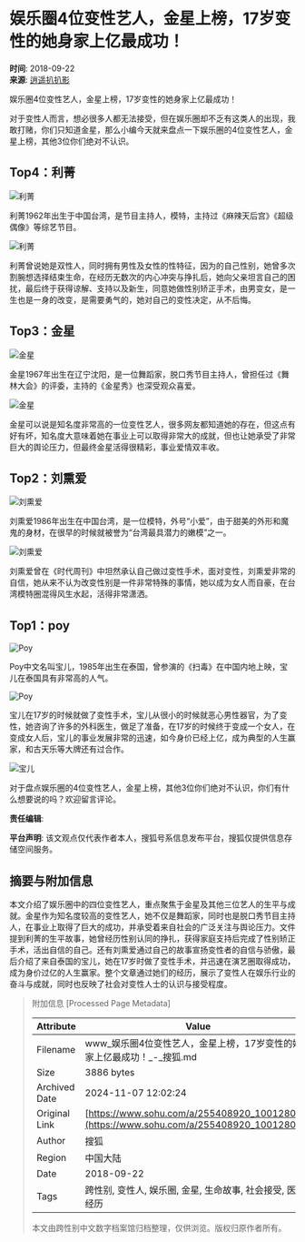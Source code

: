 # 娱乐圈4位变性艺人，金星上榜，17岁变性的她身家上亿最成功！

**时间**: 2018-09-22  
**来源**: [逍遥扒扒影](https://www.sohu.com/a/255408920_100128017?spm=smpc.content-abroad.content.1.1730980909279fSKH6s6)  

娱乐圈4位变性艺人，金星上榜，17岁变性的她身家上亿最成功！

对于变性人而言，想必很多人都无法接受，但在娱乐圈却不乏有这类人的出现，我敢打赌，你们只知道金星，那么小编今天就来盘点一下娱乐圈的4位变性艺人，金星上榜，其他3位你们绝对不认识。

## Top4：利菁

![利菁](http://5b0988e595225.cdn.sohucs.com/images/20180922/39eeff4b3e0541d7bfd83df5a53b4da6.jpeg)

利菁1962年出生于中国台湾，是节目主持人，模特，主持过《麻辣天后宫》《超级偶像》等综艺节目。

![利菁](http://5b0988e595225.cdn.sohucs.com/images/20180922/d96b64607f4545bfada458fe2cf6af4c.jpeg)

利菁曾说她是双性人，同时拥有男性及女性的性特征，因为的自己性别，她曾多次割腕想选择结束生命，在经历无数次的内心冲突与挣扎后，她向父亲坦言自己的困扰，最后终于获得谅解、支持以及新生，同意她做性别矫正手术，由男变女，是一生也是一身的改变，是需要勇气的，她对自己的变性决定，从不后悔。

## Top3：金星

![金星](http://5b0988e595225.cdn.sohucs.com/images/20180922/e40223decec548c19bdfa040f4de0383.jpeg)

金星1967年出生在辽宁沈阳，是一位舞蹈家，脱口秀节目主持人，曾担任过《舞林大会》的评委，主持的《金星秀》也深受观众喜爱。

![金星](http://5b0988e595225.cdn.sohucs.com/images/20180922/21c283b3d927473687be4e97129735e7.jpeg)

金星可以说是知名度非常高的一位变性艺人，很多网友都知道她的存在，但这点有好有坏，知名度大意味着她在事业上可以取得非常大的成就，但也让她承受了非常巨大的舆论压力，但最终金星活得很精彩，事业爱情双丰收。

## Top2：刘熏爱

![刘熏爱](http://5b0988e595225.cdn.sohucs.com/images/20180922/535b610e950a48a1a9a8be12a4409409.jpeg)

刘熏爱1986年出生在中国台湾，是一位模特，外号“小爱”，由于甜美的外形和魔鬼的身材，在很早的时候就被誉为“台湾最具潜力的嫩模”之一。

![刘熏爱](http://5b0988e595225.cdn.sohucs.com/images/20180922/847d4e52eff04535b5839f83ecd94c2e.jpeg)

刘熏爱曾在《时代周刊》中坦然承认自己做过变性手术，面对变性，刘熏爱非常的自信，她从来不认为改变性别是一件非常特殊的事情，她以成为女人而自豪，在台湾模特圈混得风生水起，活得非常潇洒。

## Top1：poy

![Poy](http://5b0988e595225.cdn.sohucs.com/images/20180922/e5ea0e5e87c34879be28d3aa9d88ca57.jpeg)

Poy中文名叫宝儿，1985年出生在泰国，曾参演的《扫毒》在中国内地上映，宝儿在泰国具有非常高的人气。

![Poy](http://5b0988e595225.cdn.sohucs.com/images/20180922/27fe618fe4274d3c9fa715d6303f4882.jpeg)

宝儿在17岁的时候就做了变性手术，宝儿从很小的时候就恶心男性器官，为了变性，她咨询了许多的外科医生，做足了准备，在17岁的时候终于变成一个女人，在变成女人后，宝儿的事业发展非常的迅速，如今身价已经上亿，成为典型的人生赢家，和古天乐等大牌还有过合作。

![宝儿](http://5b0988e595225.cdn.sohucs.com/images/20180922/6f255666e17846d988892bceece467f1.jpeg)

对于盘点娱乐圈的4位变性艺人，金星上榜，其他3位你们绝对不认识，你们有什么想要说的吗？欢迎留言评论。 

**责任编辑**:  

**平台声明**: 该文观点仅代表作者本人，搜狐号系信息发布平台，搜狐仅提供信息存储空间服务。

## 摘要与附加信息

<!-- tcd_abstract -->
本文介绍了娱乐圈中的四位变性艺人，重点聚焦于金星及其他三位艺人的生平与成就。金星作为知名度较高的变性艺人，她不仅是舞蹈家，同时也是脱口秀节目主持人，在事业上取得了巨大的成功，并承受着来自社会的广泛关注与舆论压力。文件提到利菁的生平故事，她曾经历性别认同的挣扎，获得家庭支持后完成了性别矫正手术，活出自信的自己。还有刘熏爱通过自己的故事宣扬变性者的自信与骄傲，最后介绍了来自泰国的宝儿，她在17岁时做了变性手术，并迅速在演艺圈取得成功，成为身价过亿的人生赢家。整个文章通过她们的经历，展示了变性人在娱乐行业的奋斗与成就，同时也反映了社会对变性人士的认识与接受程度。
<!-- tcd_abstract_end -->

> 附加信息 [Processed Page Metadata]
>
> | Attribute       | Value                                  |
> |-----------------|----------------------------------------|
> | Filename        | www_娱乐圈4位变性艺人，金星上榜，17岁变性的她身家上亿最成功！_-_搜狐.md                             |
> | Size            | 3886 bytes                           |
> | Archived Date   | 2024-11-07 12:02:24                             |
> | Original Link   | [https://www.sohu.com/a/255408920_100128017](https://www.sohu.com/a/255408920_100128017)                       |
> | Author          | 搜狐                               |
> | Region          | 中国大陆                               |
> | Date            | 2018-09-22                                 |
> | Tags            | 跨性别, 变性人, 娱乐圈, 金星, 生命故事, 社会接受, 医疗经历                                 |
>
> 本文由跨性别中文数字档案馆归档整理，仅供浏览。版权归原作者所有。
>